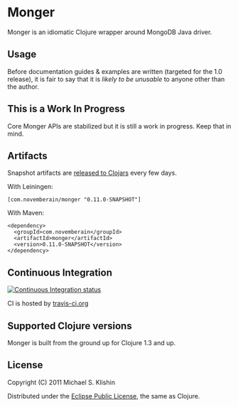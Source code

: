 # Monger

Monger is an idiomatic Clojure wrapper around MongoDB Java driver.


## Usage

Before documentation guides & examples are written (targeted for the 1.0 release), it is fair to say that it is *likely to be unusable* to anyone
other than the author.


## This is a Work In Progress

Core Monger APIs are stabilized but it is still a work in progress. Keep that in mind.


## Artifacts

Snapshot artifacts are [released to Clojars](https://clojars.org/com.novemberain/monger) every few days.

With Leiningen:

    [com.novemberain/monger "0.11.0-SNAPSHOT"]


With Maven:

    <dependency>
      <groupId>com.novemberain</groupId>
      <artifactId>monger</artifactId>
      <version>0.11.0-SNAPSHOT</version>
    </dependency>


## Continuous Integration

[![Continuous Integration status](https://secure.travis-ci.org/michaelklishin/monger.png)](http://travis-ci.org/michaelklishin/monger)


CI is hosted by [travis-ci.org](http://travis-ci.org)



## Supported Clojure versions

Monger is built from the ground up for Clojure 1.3 and up.


## License

Copyright (C) 2011 Michael S. Klishin

Distributed under the [Eclipse Public License](http://www.eclipse.org/legal/epl-v10.html), the same as Clojure.
